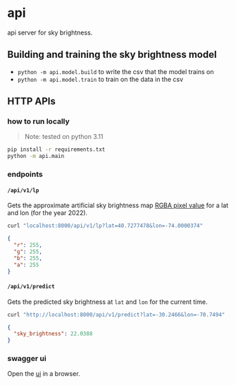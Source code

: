 # api

api server for sky brightness.

## Building and training the sky brightness model

- `python -m api.model.build` to write the csv that the model trains on
- `python -m api.model.train` to train on the data in the csv

## HTTP APIs

### how to run locally

> Note: tested on python 3.11

```sh
pip install -r requirements.txt
python -m api.main
```

### endpoints

#### `/api/v1/lp`

Gets the approximate artificial sky brightness
map [RGBA pixel value](https://djlorenz.github.io/astronomy/lp2022/colors.html) for a lat and lon (for the year 2022).

```sh
curl "localhost:8000/api/v1/lp?lat=40.7277478&lon=-74.0000374"
```

```json
{
  "r": 255,
  "g": 255,
  "b": 255,
  "a": 255
}
```

#### `/api/v1/predict`

Gets the predicted sky brightness at `lat` and `lon` for the current time.

```sh
curl "http://localhost:8000/api/v1/predict?lat=-30.2466&lon=-70.7494"

```

```json
{
  "sky_brightness": 22.0388
}
```

### swagger ui

Open the [ui](http://localhost:8000/docs) in a browser.

